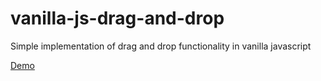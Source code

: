 # vanilla-js-drag-and-drop
Simple implementation of drag and drop functionality in vanilla javascript

[Demo](http://jsbin.com/filijajari/1/edit)
